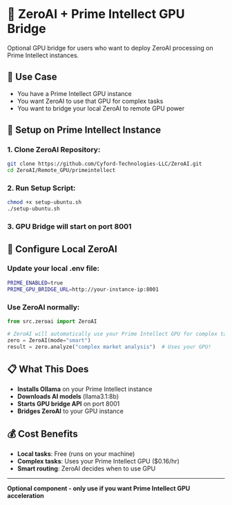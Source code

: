 # 🧠 ZeroAI + Prime Intellect GPU Bridge

Optional GPU bridge for users who want to deploy ZeroAI processing on Prime Intellect instances.

## 🎯 Use Case

- You have a Prime Intellect GPU instance
- You want ZeroAI to use that GPU for complex tasks
- You want to bridge your local ZeroAI to remote GPU power

## 🚀 Setup on Prime Intellect Instance

### 1. Clone ZeroAI Repository:
```bash
git clone https://github.com/Cyford-Technologies-LLC/ZeroAI.git
cd ZeroAI/Remote_GPU/primeintellect
```

### 2. Run Setup Script:
```bash
chmod +x setup-ubuntu.sh
./setup-ubuntu.sh
```

### 3. GPU Bridge will start on port 8001

## 🔧 Configure Local ZeroAI

### Update your local .env file:
```bash
PRIME_ENABLED=true
PRIME_GPU_BRIDGE_URL=http://your-instance-ip:8001
```

### Use ZeroAI normally:
```python
from src.zeroai import ZeroAI

# ZeroAI will automatically use your Prime Intellect GPU for complex tasks
zero = ZeroAI(mode="smart")
result = zero.analyze("complex market analysis")  # Uses your GPU!
```

## 📋 What This Does

- **Installs Ollama** on your Prime Intellect instance
- **Downloads AI models** (llama3.1:8b)
- **Starts GPU bridge API** on port 8001
- **Bridges ZeroAI** to your GPU instance

## 💰 Cost Benefits

- **Local tasks**: Free (runs on your machine)
- **Complex tasks**: Uses your Prime Intellect GPU ($0.16/hr)
- **Smart routing**: ZeroAI decides when to use GPU

---

**Optional component - only use if you want Prime Intellect GPU acceleration**